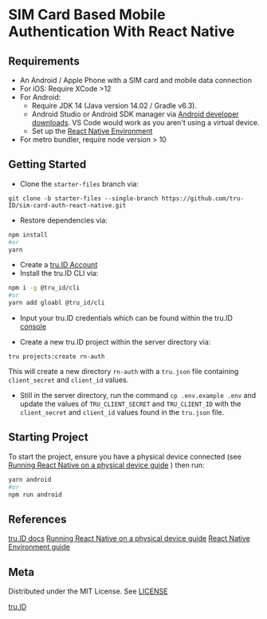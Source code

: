 # SIM Card Based Mobile Authentication With React Native

## Requirements

- An Android / Apple Phone with a SIM card and mobile data connection
- For iOS: Require XCode >12
- For Android:
  - Require JDK 14 (Java version 14.02 / Gradle v6.3).
  - Android Studio or Android SDK manager via [Android developer downloads](https://developer.android.com/studio). VS Code would work as you aren't using a virtual device.
  - Set up the [React Native Environment](https://reactnative.dev/docs/environment-setup)
- For metro bundler, require node version > 10

## Getting Started

- Clone the `starter-files` branch via:

```
git clone -b starter-files --single-branch https://github.com/tru-ID/sim-card-auth-react-native.git
```

- Restore dependencies via:

```bash
npm install
#or
yarn
```

- Create a [tru.ID Account](https://tru.id)
- Install the tru.ID CLI via:

```bash
npm i -g @tru_id/cli
#or
yarn add gloabl @tru_id/cli
```

- Input your tru.ID credentials which can be found within the tru.ID [console](https://developer.tru.id/console)

- Create a new tru.ID project within the server directory via:

```
tru projects:create rn-auth
```

This will create a new directory `rn-auth` with a `tru.json` file containing `client_secret` and `client_id` values.

- Still in the server directory, run the command `cp .env.example .env` and update the values of `TRU_CLIENT_SECRET` and `TRU_CLIENT_ID` with the `client_secret` and `client_id` values found in the `tru.json` file.

## Starting Project

To start the project, ensure you have a physical device connected (see [Running React Native on a physical device guide](https://reactnative.dev/docs/running-on-device) ) then run:

```bash
yarn android
#or
npm run android
```

## References

[tru.ID docs](https://developer.tru.id/docs)
[Running React Native on a physical device guide](https://reactnative.dev/docs/running-on-device)
[React Native Environment guide](https://reactnative.dev/docs/environment-setup)

## Meta

Distributed under the MIT License. See [LICENSE](https://github.com/tru-ID/sim-card-auth-react-native/blob/main/LICENSE.md)

[tru.ID](https://tru.id)
